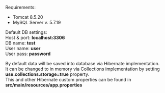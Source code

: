 Requirements:
- Tomcat 8.5.20<br>
- MySQL Server v. 5.7.19<br>

Default DB settings:<br>
Host & port: **localhost:3306**<br>
DB name: **test**<br>
User name: **user**<br>
User pass: **password**<br>

By default data will be saved into database via Hibernate implementation.<br>
It can be changed to in memory via Collections implementation by setting **use.collections.storage=true** property.<br>
This and other Hibernate custom properties can be found in **src/main/resources/app.properties**

